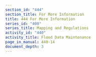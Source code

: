 ```yaml
---
section_id: "444"
section_title: For More Information
title: 444 For More Information
series_id: "400"
series_title: Mapping and Regulations
activity_id: "440"
activity_title: Flood Data Maintenance
page_in_manual: 440-14
document_depth: 3
---
```

